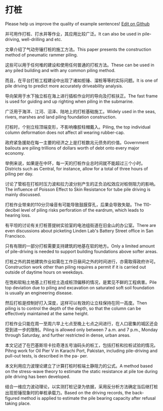 # 打桩

Please help us improve the quality of example sentences! [Edit on Github](https://github.com/jiyushe/jiyu-example-sentence-source/blob/main/chinese/dazhuang.md)

<p><span class="chinese">并可用作打桩、打水井等作业，其应用比较广泛。</span><span class="english">It can also be used in pile-driving, well-drilling and etc.</span></p>

<p><span class="chinese">文章介绍了气动夯锤打桩的施工方法。</span><span class="english">This paper presents the construction method of pneumatic rammer piling.</span></p>

<p><span class="chinese">这些可以用于任何堆的建设和使用任何普通的打桩方法。</span><span class="english">These can be used in any piled building and with any common piling method.</span></p>

<p><span class="chinese">而且，在平台打桩工程建设中出现了诸如拒锤、溜桩等等的实际问题。</span><span class="english">It is one of pile driving to predict more accurately driveability analysis.</span></p>

<p><span class="chinese">导向架用于水下独立桩在海上进行插桩作业时的导向及打桩扶正。</span><span class="english">The fast frame is used for guiding and up righting when piling in the submarine.</span></p>

<p><span class="chinese">广泛用于海洋、江河、沼泽、陆地上的打桩基础施工。</span><span class="english">Widely used in the seas, rivers, marshes and land piling foundation construction.</span></p>

<p><span class="chinese">打桩时，个别立柱顶端变形，不影响橡胶柱帽戴入。</span><span class="english">Piling, the top individual column deformation does not affect all wearing rubber-cap.</span></p>

<p><span class="chinese">政府紧急援助在每一主要的经济之上是打桩数兆元债务的价值。</span><span class="english">Government bailouts are piling trillions of dollars worth of debt onto every major economy.</span></p>

<p><span class="chinese">举例来说，如果是在中环，每一天的打桩作业总时间就不能超过三个小时。</span><span class="english">Districts such as Central, for instance, allow for a total of three hours of piling per day.</span></p>

<p><span class="chinese">讨论了管桩在打桩时压力波和拉力波分别产生的正负泊松效应对桩侧阻力的影响。</span><span class="english">The influence of Poisson Effect to Skin Resistance for tube pile driving is mainly discussed.</span></p>

<p><span class="chinese">打桩作业带来的110分贝噪音有可能导致鼓膜穿孔，后果会导致失聪。</span><span class="english">The 110-decibel level of piling risks perforation of the eardrum, which leads to hearing loss.</span></p>

<p><span class="chinese">有平坦的讨论有关打桩菩提树实验室的电池组街道在旧金山的办公室。</span><span class="english">There are even discussions about picketing Linden Lab's Battery Street office in San Francisco.</span></p>

<p><span class="chinese">只有有限的一部分打桩需要支持建筑的地基在软的地方。</span><span class="english">Only a limited amount of pile-driving is needed to support building foundations above softer areas.</span></p>

<p><span class="chinese">打桩之外的其他建筑作业如需在工作日昼间之外的时间进行，亦需取得政府许可。</span><span class="english">Construction work other than piling requires a permit if it is carried out outside of daytime hours on weekdays.</span></p>

<p><span class="chinese">在饱和软粘土地基上打桩挖土造成桩顶偏移的情况，是累见不鲜的工程病害。</span><span class="english">Pile top deviation due to piling and excavation on saturated soft soil foundation is usually an engineering disease.</span></p>

<p><span class="chinese">然后打桩是控制好打入深度，这样可以有效的让立柱保持在同一高度。</span><span class="english">Then piling is to control the depth of the depth, so that the column can be effectively maintained at the same height.</span></p>

<p><span class="chinese">打桩作业只能在周一至周六早上七点至晚上七点之间进行，在人口密集的城区还会受到进一步的限制。</span><span class="english">Piling is allowed only between 7 a.m. and 7 p.m., Monday through Saturday, and further restricted in dense, urban areas.</span></p>

<p><span class="chinese">本文记述了在巴基斯坦卡拉奇港五号油码头的桩工，包括打桩和拉桩试验的情况。</span><span class="english">Pihng work for Oil Pier V in Karachi Port, Pakistan, including pile-driving and pull-out tests, is described in the pa- per.</span></p>

<p><span class="chinese">本文利用应力波理论建立了计算打桩时桩端土静阻力的公式。</span><span class="english">A method based on the stress-wave theory to estimate the static resistance at pile toe during pile driving has been developed.</span></p>

<p><span class="chinese">结合一维应力波动理论，以实测打桩记录为依据，采用反分析方法确定当后继打桩出现拒锤现象时的单桩承载力。</span><span class="english">Based on the driving records, the back-figured method is applied to estimate the pile bearing capacity after refusal taking place.</span></p>

